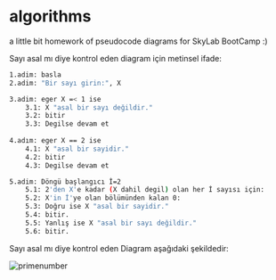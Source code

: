 # algorithms
a little bit homework of pseudocode diagrams for SkyLab BootCamp :)



Sayı asal mı diye kontrol eden diagram için metinsel ifade:
```sh
1.adim: basla
2.adim: "Bir sayı girin:", X

3.adim: eger X =< 1 ise
    3.1: X "asal bir sayı değildir."
    3.2: bitir
    3.3: Degilse devam et
    
4.adım: eger X == 2 ise
    4.1: X "asal bir sayidir."
    4.2: bitir
    4.3: Degilse devam et

5.adim: Döngü başlangıcı İ=2
    5.1: 2'den X'e kadar (X dahil degil) olan her İ sayısı için:
    5.2: X'in İ'ye olan bölümünden kalan 0:
    5.3: Doğru ise X "asal bir sayidir."
    5.4: bitir.
    5.5: Yanlış ise X "asal bir sayı değildir."
    5.6: bitir.
```
Sayı asal mı diye kontrol eden Diagram aşağıdaki şekildedir:

![primenumber](https://github.com/susukin0/algorithms101/assets/70662829/64d8462c-4bda-4a37-ba45-6204a76d6f30)
